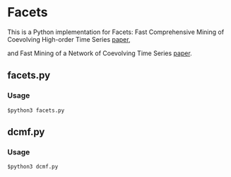 # Facets

This is a Python implementation for Facets:
Fast Comprehensive Mining of Coevolving High-order Time Series
[paper](http://ycai.ws.gc.cuny.edu/files/2015/07/Facets_KDD15.pdf),

and Fast Mining of a Network of Coevolving Time Series
[paper](http://ycai.ws.gc.cuny.edu/files/2015/03/NoT_sdm15.pdf).

## facets.py
### Usage
`$python3 facets.py`

## dcmf.py
### Usage
`$python3 dcmf.py`
